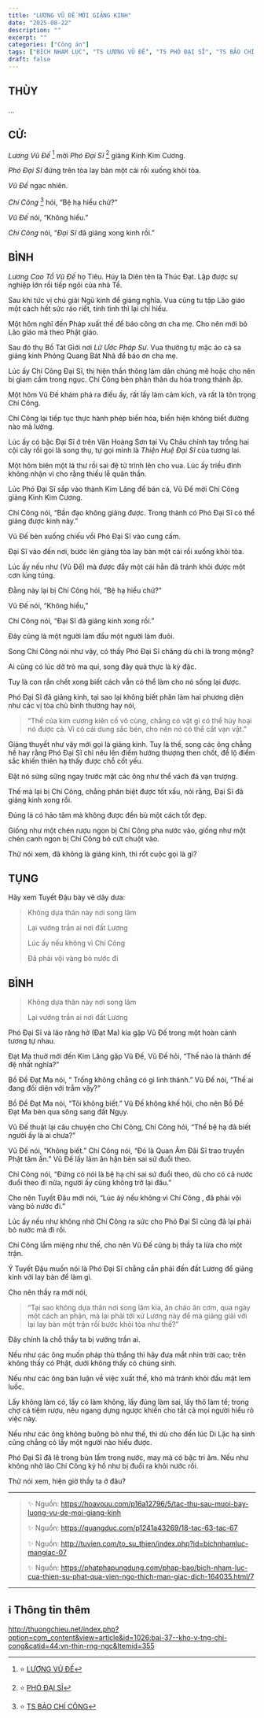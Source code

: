 ```yaml
---
title: "LƯƠNG VŨ ĐẾ MỜI GIẢNG KINH"
date: "2025-08-22"
description: ""
excerpt: ""
categories: ["Công án"]
tags: ["BÍCH NHAM LỤC", "TS LƯƠNG VŨ ĐẾ", "TS PHÓ ĐẠI SĨ", "TS BẢO CHÍ CÔNG"]
draft: false
---
```


## THÙY

...

## CỬ:

*Lương Vũ Đế* [^1] mời *Phó Đại Sĩ* [^2] giảng Kinh Kim Cương. 

*Phó Đại Sĩ* đứng trên tòa lay bàn một cái rồi xuống khỏi tòa. 

*Vũ Đế* ngạc nhiên.

*Chí Công* [^3] hỏi, “Bệ hạ hiểu chứ?” 

*Vũ Đế* nói, “Không hiểu.” 

*Chí Công* nói, “*Đại Sĩ* đã giảng xong kinh rồi.”

## BÌNH

*Lương Cao Tổ Vũ Đế* họ Tiêu. Húy là Diên tên là Thúc Đạt. Lập được sự nghiệp lớn rồi tiếp ngôi của nhà Tề. 

Sau khi tức vị chú giải Ngũ kinh để giảng nghĩa. Vua cũng tu tập Lão giáo một cách hết sức ráo riết, tính tình thì lại chí hiếu. 

Một hôm nghĩ đến Pháp xuất thế để báo công ơn cha mẹ. Cho nên mới bỏ Lão giáo mà theo Phật giáo. 

Sau đó thụ Bồ Tát Giới nơi *Lữ Ước Pháp Sư*. Vua thường tự mặc áo cà sa giảng kinh Phóng Quang Bát Nhã để báo ơn cha mẹ.

Lúc ấy Chí Công Đại Sĩ, thị hiện thần thông làm dân chúng mê hoặc cho nên bị giam cầm trong ngục. 
Chí Công bèn phân thân du hóa trong thành ấp. 

Một hôm Vũ Đế khám phá ra điều ấy, rất lấy làm cảm kích, và rất là tôn trọng Chí Công.

Chí Công lại tiếp tục thực hành phép biến hóa, biến hiện không biết đường nào mà lường.

Lúc ấy có bậc Đại Sĩ ở trên Vân Hoàng Sơn tại Vụ Châu chính tay trồng hai cội cây rồi gọi là song thụ, tự gọi mình là *Thiện Huệ Đại Sĩ* của tương lai. 

Một hôm biên một lá thư rồi sai đệ tử trình lên cho vua. Lúc ấy triều đình không nhận vì cho rằng thiếu lễ quân thần.

Lúc Phó Đại Sĩ sắp vào thành Kim Lăng để bán cá, Vũ Đế mời Chí Công giảng Kinh Kim Cương.

Chí Công nói, “Bần đạo không giảng được. Trong thành có Phó Đại Sĩ có thể giảng được kinh này.” 

Vũ Đế bèn xuống chiếu vồi Phó Đại Sĩ vào cung cấm. 

Đại Sĩ vào đến nơi, bước lên giảng tòa lay bàn một cái rồi xuống khỏi tòa. 

Lúc ấy nếu như (Vũ Đế) mà được đẩy một cái hẳn đã tránh khỏi được một cơn lúng túng. 

Đằng này lại bị Chí Công hỏi, “Bệ hạ hiểu chứ?” 

Vũ Đế nói, “Không hiểu,” 

Chí Công nói, “Đại Sĩ đã giảng kinh xong rồi.”

Đây cũng là một người làm đầu một người làm đuôi. 

Song Chí Công nói như vậy, có thấy Phó Đại Sĩ chăng dù chỉ là trong mộng? 

Ai cũng có lúc dở trò ma quỉ, song đây quả thực là kỳ đặc. 

Tuy là con rắn chết xong biết cách vẫn có thể làm cho nó sống lại được. 

Phó Đại Sĩ đã giảng kinh, tại sao lại không biết phân làm hai phương diện như các vị tòa chủ bình thường hay nói, 

> “Thể của kim cương kiên cố vô cùng, chẳng có vật gì có thể hủy hoại nó được cả. Vì có cái dung sắc bén, cho nên nó có thể cắt vạn vật.” 

Giảng thuyết như vậy mới gọi là giảng kinh. 
Tuy là thế, song các ông chẳng hề hay rằng Phó Đại Sĩ chỉ nêu lên điểm hướng thượng then chốt, để lộ điểm sắc khiến thiên hạ thấy được chỗ cốt yếu. 

Đặt nó sừng sững ngay trước mặt các ông như thể vách đá vạn trượng. 

Thế mà lại bị Chí Công, chẳng phân biệt được tốt xấu, nói rằng, Đại Sĩ đã giảng kinh xong rồi.

Đúng là có hảo tâm mà không được đền bù một cách tốt đẹp. 

Giống như một chén rượu ngon bị Chí Công pha nước vào, giống như một chén canh ngon bị Chí Công bỏ cứt chuột vào.

Thử nói xem, đã không là giảng kinh, thì rốt cuộc gọi là gì?

## TỤNG

Hãy xem Tuyết Đậu bày vẽ dây dưa:

> Không dựa thân này nơi song lâm
>
> Lại vướng trần ai nơi đất Lương
>
> Lúc ấy nếu không vì Chí Công
>
> Đã phải vội vàng bỏ nước đi

## BÌNH

> Không dựa thân này nơi song lâm 
> 
> Lại vướng trần ai nơi đất Lương

Phó Đại Sĩ và lão răng hở (Đạt Ma) kia gặp Vũ Đế trong một hoàn cảnh tương tự nhau. 

Đạt Ma thuở mới đến Kim Lăng gặp Vũ Đế, Vũ Đế hỏi, “Thế nào là thánh đế đệ nhất nghĩa?” 

Bồ Đề Đạt Ma nói, “ Trống không chẳng có gì linh thánh.” Vũ Đế nói, “Thế ai đang đối diện với trẫm vậy?” 

Bồ Đề Đạt Ma nói, “Tôi không biết.” Vũ Đế không khế hội, cho nên Bồ Đề Đạt Ma bèn qua sông sang đất Ngụy. 

Vũ Đế thuật lại câu chuyện cho Chí Công, Chí Công hỏi, “Thế bệ hạ đã biết người ấy là ai chưa?” 

Vũ Đế nói, “Không biết.” Chí Công nói, “Đó là Quan Âm Đãi Sĩ trao truyền Phật tâm ấn.” Vũ Đế lấy làm ân hận bèn sai sứ đuổi theo. 

Chí Công nói, “Đừng có nói là bệ hạ chỉ sai sứ đuổi theo, dù cho có cả nước đuổi theo đi nữa, người ấy cũng không trở lại đâu.” 

Cho nên Tuyết Đậu mới nói, “Lúc âý nếu không vì Chí Công , đã phải vội vàng bỏ nước đi.” 

Lúc ấy nếu như không nhờ Chí Công ra sức cho Phó Đại Sĩ cũng đã lại phải bỏ nước mà đi rồi. 

Chí Công lắm miệng như thế, cho nên Vũ Đế cũng bị thầy ta lừa cho một trận.

Ý Tuyết Đậu muốn nói là Phó Đại Sĩ chẳng cần phải đến đất Lương để giảng kinh với lay bàn để làm gì. 

Cho nên thầy ra mới nói, 

> “Tại sao không dựa thân nơi song lâm kia, ăn cháo ăn cơm, qua ngày một cách an phận, mà lại phải tới xứ Lương này để mà giảng giải với lại lay bàn một trận rồi bước khỏi tòa như thế?” 

Đây chính là chỗ thầy ta bị vướng trần ai.

Nếu như các ông muốn pháp thù thắng thì hãy đưa mắt nhìn trời cao; trên không thấy có Phật, dưới không thấy có chúng sinh. 

Nếu như các ông bàn luận về việc xuất thế, khó mà tránh khỏi đầu mặt lem luốc. 

Lấy không làm có, lấy có làm không, lấy đúng làm sai, lấy thô làm tế; trong chợ cá tiệm rượu, nêu ngang dựng ngược khiến cho tất cả mọi người hiểu rõ việc này. 

Nếu như các ông không buông bỏ như thế, thì dù cho đến lúc Di Lặc hạ sinh cũng chẳng có lấy một người nào hiểu được. 

Phó Đại Sĩ đã lê trong bùn lấm trong nước, may mà có bậc tri âm. Nếu như không nhờ lão Chí Công kỷ hồ như bị đuổi ra khỏi nước rồi. 

Thử nói xem, hiện giờ thầy ta ở đâu?

***

> ✨ Nguồn: https://hoavouu.com/p16a12796/5/tac-thu-sau-muoi-bay-luong-vu-de-moi-giang-kinh
>
> ✨ Nguồn: https://quangduc.com/p1241a43269/18-tac-63-tac-67
>
> ✨ Nguồn: http://tuvien.com/to_su_thien/index.php?id=bichnhamluc-mangiac-07
>
> ✨ Nguồn: https://phatphapungdung.com/phap-bao/bich-nham-luc-cua-thien-su-phat-qua-vien-ngo-thich-man-giac-dich-164035.html/7

***

## ℹ️ Thông tin thêm

[^1]: ⭐️  <a href="https://vi.wikipedia.org/wiki/L%C6%B0%C6%A1ng_V%C5%A9_%C4%90%E1%BA%BF" target="_blank">LƯƠNG VŨ ĐẾ</a>

[^2]: ⭐️  <a href="https://vi.wikipedia.org/wiki/Thi%E1%BB%87n_Hu%E1%BB%87" target="_blank">PHÓ ĐẠI SĨ</a>

[^3]: ⭐️  <a href="https://blog.phapthihoi.org/cao-tang-di-truyen-sau-nhi-to-bao-chi-chi-cong/" target="_blank">TS BẢO CHÍ CÔNG</a>

http://thuongchieu.net/index.php?option=com_content&view=article&id=1026:bai-37--kho-v-tng-chi-cong&catid=44:vn-thin-rng-ngc&Itemid=355
